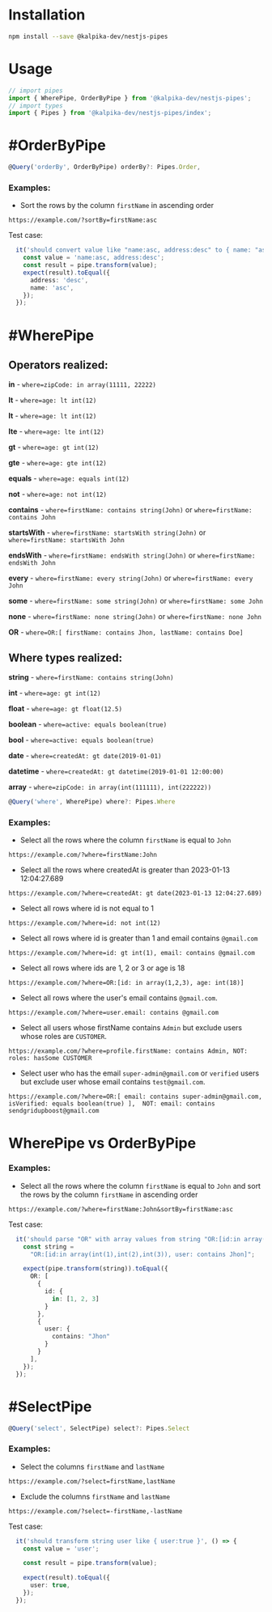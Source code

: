 # Installation

```bash
npm install --save @kalpika-dev/nestjs-pipes
```

# Usage

```typescript
// import pipes
import { WherePipe, OrderByPipe } from '@kalpika-dev/nestjs-pipes';
// import types
import { Pipes } from '@kalpika-dev/nestjs-pipes/index';
```

# #OrderByPipe

```typescript
@Query('orderBy', OrderByPipe) orderBy?: Pipes.Order,
```

### Examples:

* Sort the rows by the column `firstName` in ascending order
```
https://example.com/?sortBy=firstName:asc
```

Test case:
```typescript
  it('should convert value like "name:asc, address:desc" to { name: "asc", address: "desc" }', () => {
    const value = 'name:asc, address:desc';
    const result = pipe.transform(value);
    expect(result).toEqual({
      address: 'desc',
      name: 'asc',
    });
  });
```


# #WherePipe

## Operators realized:

**in** - `where=zipCode: in array(11111, 22222)`

**lt** - `where=age: lt int(12)`

**lt** - `where=age: lt int(12)`

**lte** - `where=age: lte int(12)`

**gt** - `where=age: gt int(12)`

**gte** - `where=age: gte int(12)`

**equals** - `where=age: equals int(12)`

**not** - `where=age: not int(12)`

**contains** - `where=firstName: contains string(John)` or `where=firstName: contains John`

**startsWith** - `where=firstName: startsWith string(John)` or `where=firstName: startsWith John`

**endsWith** - `where=firstName: endsWith string(John)` or `where=firstName: endsWith John`

**every** - `where=firstName: every string(John)` or `where=firstName: every John`

**some** - `where=firstName: some string(John)` or `where=firstName: some John`

**none** - `where=firstName: none string(John)` or `where=firstName: none John`

**OR** - `where=OR:[ firstName: contains Jhon, lastName: contains Doe]`

## Where types realized:

**string** - `where=firstName: contains string(John)`

**int** - `where=age: gt int(12)`

**float** - `where=age: gt float(12.5)`

**boolean** - `where=active: equals boolean(true)`

**bool** - `where=active: equals boolean(true)`

**date** - `where=createdAt: gt date(2019-01-01)`

**datetime** - `where=createdAt: gt datetime(2019-01-01 12:00:00)`

**array** - `where=zipCode: in array(int(111111), int(222222))`

```typescript
@Query('where', WherePipe) where?: Pipes.Where
```

### Examples:

* Select all the rows where the column `firstName` is equal to `John`
```
https://example.com/?where=firstName:John
```

* Select all the rows where createdAt is greater than 2023-01-13 12:04:27.689
```
https://example.com/?where=createdAt: gt date(2023-01-13 12:04:27.689)
```

* Select all rows where id is not equal to 1
```
https://example.com/?where=id: not int(12)
```

* Select all rows where id is greater than 1 and email contains `@gmail.com`
```
https://example.com/?where=id: gt int(1), email: contains @gmail.com
```

* Select all rows where ids are 1, 2 or 3 or age is 18
```
https://example.com/?where=OR:[id: in array(1,2,3), age: int(18)]
```

* Select all rows where the user's email contains `@gmail.com`.
```
https://example.com/?where=user.email: contains @gmail.com
```

* Select all users whose firstName contains `Admin` but exclude users whose roles are `CUSTOMER`.
```
https://example.com/?where=profile.firstName: contains Admin, NOT: roles: hasSome CUSTOMER
```

* Select user who has the email `super-admin@gmail.com` or `verified` users but exclude user whose email contains `test@gmail.com`.
```
https://example.com/?where=OR:[ email: contains super-admin@gmail.com, isVerified: equals boolean(true) ],  NOT: email: contains sendgridupboost@gmail.com
```

# WherePipe vs OrderByPipe

### Examples:

* Select all the rows where the column `firstName` is equal to `John` and sort the rows by the column `firstName` in ascending order
```
https://example.com/?where=firstName:John&sortBy=firstName:asc
```

Test case:
```typescript
  it('should parse "OR" with array values from string "OR:[id:in array(int(1),int(2),int(3)), user: contains Jhon]"', () => {
    const string =
      "OR:[id:in array(int(1),int(2),int(3)), user: contains Jhon]";

    expect(pipe.transform(string)).toEqual({
      OR: [
        {
          id: {
            in: [1, 2, 3]
          }
        },
        {
          user: {
            contains: "Jhon"
          }
        }
      ],
    });
  });
```
# #SelectPipe

```typescript
@Query('select', SelectPipe) select?: Pipes.Select
```

### Examples:

* Select the columns `firstName` and `lastName`
```
https://example.com/?select=firstName,lastName
```

* Exclude the columns `firstName` and `lastName`

```
https://example.com/?select=-firstName,-lastName
```
Test case:
```typescript
  it('should transform string user like { user:true }', () => {
    const value = 'user';

    const result = pipe.transform(value);

    expect(result).toEqual({
      user: true,
    });
  });
```
